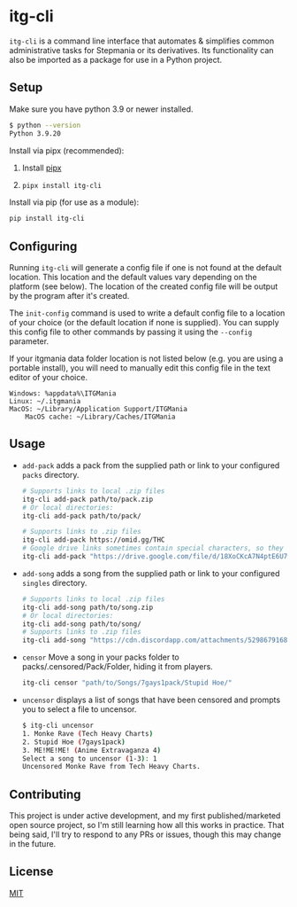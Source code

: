 # itg-cli

`itg-cli` is a command line interface that automates & simplifies common
administrative tasks for Stepmania or its derivatives. Its functionality can
also be imported as a package for use in a Python project.

## Setup

Make sure you have python 3.9 or newer installed.

```Bash
$ python --version
Python 3.9.20
```

Install via pipx (recommended):

1. Install [pipx](https://pipx.pypa.io/stable/)

2. ```Bash
   pipx install itg-cli
   ```

Install via pip (for use as a module):

```Bash
pip install itg-cli
```

## Configuring

Running `itg-cli` will generate a config file if one is not found at the default
location. This location and the default values vary depending on the platform
(see below). The location of the created config file will be output by the
program after it's created.

The `init-config` command is used to write a default config file to a location
of your choice (or the default location if none is supplied). You can supply this
config file to other commands by passing it using the `--config` parameter.

If your itgmania data folder location is not listed below (e.g. you are using a
portable install), you will need to manually edit this config file in the text
editor of your choice.

```plaintext
Windows: %appdata%\ITGMania
Linux: ~/.itgmania
MacOS: ~/Library/Application Support/ITGMania
    MacOS cache: ~/Library/Caches/ITGMania
```

## Usage

* `add-pack` adds a pack from the supplied path or link to your configured `packs` directory.
  
    ```Bash
    # Supports links to local .zip files
    itg-cli add-pack path/to/pack.zip
    # Or local directories:
    itg-cli add-pack path/to/pack/

    # Supports links to .zip files
    itg-cli add-pack https://omid.gg/THC
    # Google drive links sometimes contain special characters, so they should be surrounded in quotes
    itg-cli add-pack "https://drive.google.com/file/d/18XoCKcA7N4ptE6U7wOJIJgfVwTAyuA10/view"
    ```

* `add-song` adds a song from the supplied path or link to your configured `singles` directory.

    ```Bash
    # Supports links to local .zip files
    itg-cli add-song path/to/song.zip
    # Or local directories:
    itg-cli add-song path/to/song/
    # Supports links to .zip files
    itg-cli add-song "https://cdn.discordapp.com/attachments/529867916833718294/1286510412262805524/Love_Bomb.zip?ex=66ee2bb0&is=66ecda30&hm=6c6ac229657a01b0f48995ed236a22889502c5407478cfe6151596f4355ca7b4&"
    ```

* `censor` Move a song in your packs folder to packs/.censored/Pack/Folder, hiding it from players.

    ```Bash
    itg-cli censor "path/to/Songs/7gays1pack/Stupid Hoe/"
    ```

* `uncensor` displays a list of songs that have been censored and prompts you to select a file to uncensor.

    ```Bash
    $ itg-cli uncensor
    1. Monke Rave (Tech Heavy Charts)
    2. Stupid Hoe (7gays1pack)
    3. ME!ME!ME! (Anime Extravaganza 4)
    Select a song to uncensor (1-3): 1
    Uncensored Monke Rave from Tech Heavy Charts.
    ```

## Contributing

This project is under active development, and my first published/marketed open source project, so I'm still learning how all this works in practice. That being said, I'll try to respond to any PRs or issues, though this may change in the future.

## License

[MIT](https://choosealicense.com/licenses/mit/)
